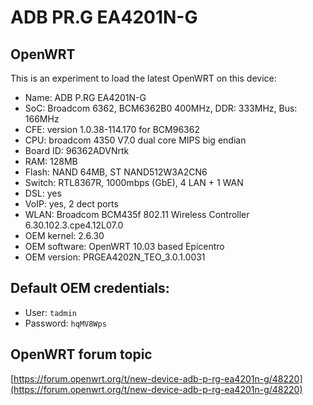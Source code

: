 # ADB PR.G EA4201N-G

## OpenWRT

This is an experiment to load the latest OpenWRT on this device:

* Name: ADB P.RG EA4201N-G
* SoC: Broadcom 6362, BCM6362B0 400MHz, DDR: 333MHz, Bus: 166MHz
* CFE: version 1.0.38-114.170 for BCM96362
* CPU: broadcom 4350 V7.0 dual core MIPS big endian
* Board ID: 96362ADVNrtk
* RAM: 128MB
* Flash: NAND 64MB, ST NAND512W3A2CN6
* Switch: RTL8367R, 1000mbps (GbE), 4 LAN + 1 WAN
* DSL: yes
* VoIP: yes, 2 dect ports
* WLAN: Broadcom BCM435f 802.11 Wireless Controller 6.30.102.3.cpe4.12L07.0
* OEM kernel: 2.6.30
* OEM software: OpenWRT 10.03 based Epicentro
* OEM version: PRGEA4202N_TEO_3.0.1.0031

## Default OEM credentials:

* User: `tadmin`
* Password: `hqMV8Wps`

## OpenWRT forum topic

[https://forum.openwrt.org/t/new-device-adb-p-rg-ea4201n-g/48220](https://forum.openwrt.org/t/new-device-adb-p-rg-ea4201n-g/48220)
